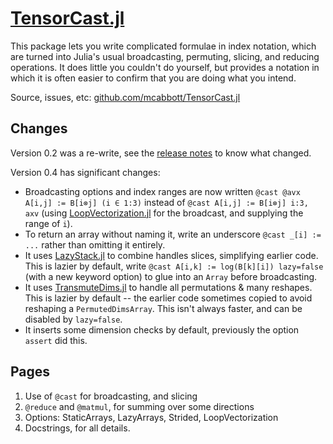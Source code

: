 # [TensorCast.jl](https://github.com/mcabbott/TensorCast.jl)

This package lets you write complicated formulae in index notation,
which are turned into Julia's usual broadcasting, permuting, slicing, and reducing operations.
It does little you couldn't do yourself, but provides a notation in which it is often 
easier to confirm that you are doing what you intend.

Source, issues, etc: [github.com/mcabbott/TensorCast.jl](https://github.com/mcabbott/TensorCast.jl)

## Changes

Version 0.2 was a re-write, see the [release notes](https://github.com/mcabbott/TensorCast.jl/releases/tag/v0.2.0) to know what changed.

Version 0.4 has significant changes:
- Broadcasting options and index ranges are now written `@cast @avx A[i,j] := B[i⊗j] (i ∈ 1:3)` instead of `@cast A[i,j] := B[i⊗j] i:3, axv` (using [LoopVectorization.jl](https://github.com/JuliaSIMD/LoopVectorization.jl) for the broadcast, and supplying the range of `i`).
- To return an array without naming it, write an underscore `@cast _[i] := ...` rather than omitting it entirely.
- It uses [LazyStack.jl](https://github.com/mcabbott/LazyStack.jl) to combine handles slices, simplifying earlier code. This is lazier by default, write `@cast A[i,k] := log(B[k][i]) lazy=false` (with a new keyword option) to glue into an `Array` before broadcasting.
- It uses [TransmuteDims.jl](https://github.com/mcabbott/TransmuteDims.jl) to handle all permutations & many reshapes. This is lazier by default -- the earlier code sometimes copied to avoid reshaping a `PermutedDimsArray`. This isn't always faster, and can be disabled by `lazy=false`.
- It inserts some dimension checks by default, previously the option `assert` did this.

## Pages

1. Use of `@cast` for broadcasting, and slicing
2. `@reduce` and `@matmul`, for summing over some directions
3. Options: StaticArrays, LazyArrays, Strided, LoopVectorization
4. Docstrings, for all details.
